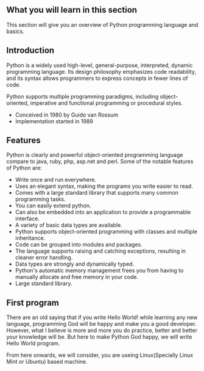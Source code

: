## What you will learn in this section

This section will give you an overview of Python programming language and basics.

## Introduction

Python is a widely used high-level, general-purpose, interpreted, dynamic programming language. Its design philosophy emphasizes code readability, and its syntax allows programmers to express concepts in fewer lines of code.

Python supports multiple programming paradigms, including object-oriented, imperative and functional programming or procedural styles.

- Conceived in 1980 by Guido van Rossum
- Implementation started in 1989

## Features

Python is clearly and powerful object-oriented programming language compare to java, ruby, php, asp.net and perl. Some of the notable features of Python are:

- Write once and run everywhere.
- Uses an elegant syntax, making the programs you write easier to read.
- Comes with a large standard library that supports many common programming tasks.
- You can easily extend python.
- Can also be embedded into an application to provide a programmable interface.
- A variety of basic data types are available.
- Python supports object-oriented programming with classes and multiple inheritance.
- Code can be grouped into modules and packages.
- The language supports raising and catching exceptions, resulting in cleaner error handling.
- Data types are strongly and dynamically typed.
- Python's automatic memory management frees you from having to manually allocate and free memory in your code.
- Large standard library.

## First program

There are an old saying that if you write Hello World! while learning any new language, programming God will be happy and make you a good developer. However, what I believe is more and more you do practice, better and better your knowledge will be. But here to make Python God happy, we will write Hello World program.

From here onwards, we will consider, you are useing Linux(Specially Linux Mint or Ubuntu) based machine. 

```
